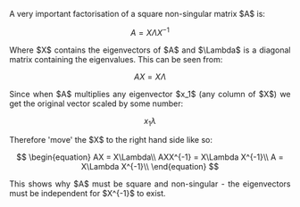 <div style="text-align: justify">
<p>A very important factorisation of a square non-singular matrix $A$ is:</p>

$$
\begin{equation}
A = X\Lambda X^{-1}
\end{equation}
$$

<p>Where $X$ contains the eigenvectors of $A$ and $\Lambda$ is a diagonal
matrix containing the eigenvalues. This can be seen from:</p>

$$
\begin{equation}
AX = X\Lambda
\end{equation}
$$

<p>Since when $A$ multiplies any eigenvector $x_1$ (any column of $X$) we get
the original vector scaled by some number:</p>

$$
\begin{equation}
x_1\lambda
\end{equation}
$$

<p>Therefore 'move' the $X$ to the right hand side like so:</p>

$$
\begin{equation}
AX = X\Lambda\\
AXX^{-1} = X\Lambda X^{-1}\\
A = X\Lambda X^{-1}\\
\end{equation}
$$

<p> This shows why $A$ must be square and non-singular - the eigenvectors must
be independent for $X^{-1}$ to exist.</p>
</div>
